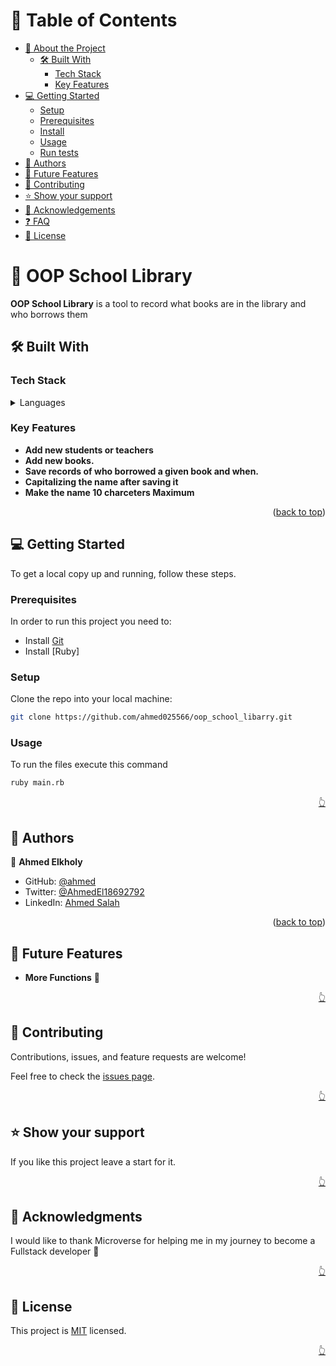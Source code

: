 <!-- TABLE OF CONTENTS -->

# 📗 Table of Contents

- [📖 About the Project](#about-project)
  - [🛠 Built With](#built-with)
    - [Tech Stack](#tech-stack)
    - [Key Features](#key-features)
- [💻 Getting Started](#getting-started)
  - [Setup](#setup)
  - [Prerequisites](#prerequisites)
  - [Install](#install)
  - [Usage](#usage)
  - [Run tests](#run-tests)
- [👥 Authors](#authors)
- [🔭 Future Features](#future-features)
- [🤝 Contributing](#contributing)
- [⭐️ Show your support](#support)
- [🙏 Acknowledgements](#acknowledgements)
- [❓ FAQ](#faq)
- [📝 License](#license)

<!-- PROJECT DESCRIPTION -->

# 📖 OOP School Library <a name="about-project"></a>

**OOP School Library** is a tool to record what books are in the library and who borrows them

## 🛠 Built With <a name="built-with"></a>

### Tech Stack <a name="tech-stack"></a>

<details>
  <summary>Languages</summary>
  <ul>
    Ruby
  </ul>
</details>

<!-- Features -->

### Key Features <a name="key-features"></a>

- **Add new students or teachers**
- **Add new books.**
- **Save records of who borrowed a given book and when.**
- **Capitalizing the name after saving it**
- **Make the name 10 charceters Maximum**

<p align="right">(<a href="#readme-top">back to top</a>)</p>

<!-- GETTING STARTED -->

## 💻 Getting Started <a name="getting-started"></a>

To get a local copy up and running, follow these steps.

### Prerequisites

In order to run this project you need to:

- Install [Git](https://git-scm.com/)
- Install [Ruby]

### Setup

Clone the repo into your local machine:

```bash
git clone https://github.com/ahmed025566/oop_school_libarry.git
```

### Usage

To run the files execute this command

```bash
ruby main.rb
```

<p align="right"><a href="#readme-top">👆</a></p>

<!-- AUTHORS -->

## 👥 Authors <a name="authors"></a>

👤 **Ahmed Elkholy**

- GitHub: [@ahmed](https://github.com/ahmed025566)
- Twitter: [@AhmedEl18692792](https://twitter.com/AhmedEl18692792)
- LinkedIn: [Ahmed Salah](https://www.linkedin.com/in/ahmed-salah025566/)

<p align="right">(<a href="#readme-top">back to top</a>)</p>

<!-- FUTURE FEATURES -->

## 🔭 Future Features <a name="future-features"></a>

- **More Functions** :eyes:
<p align="right"><a href="#readme-top">👆</a></p>

<!-- Contributing -->

## 🤝 Contributing <a name="contributing"></a>

Contributions, issues, and feature requests are welcome!

Feel free to check the [issues page](../../issues/).

<p align="right"><a href="#readme-top">👆</a></p>

<!-- Show your support -->

## ⭐️ Show your support <a name="support"></a>

If you like this project leave a start for it.

<p align="right"><a href="#readme-top">👆</a></p>

<!-- ACKNOWLEDGEMENTS -->

## 🙏 Acknowledgments <a name="acknowledgements"></a>

I would like to thank Microverse for helping me in my journey to become a Fullstack developer 🌹

<p align="right"><a href="#readme-top">👆</a></p>

<!-- LICENSE -->

## 📝 License <a name="license"></a>

This project is [MIT](./LICENSE) licensed.

<p align="right"><a href="#readme-top">👆</a></p><!-- TABLE OF CONTENTS -->
